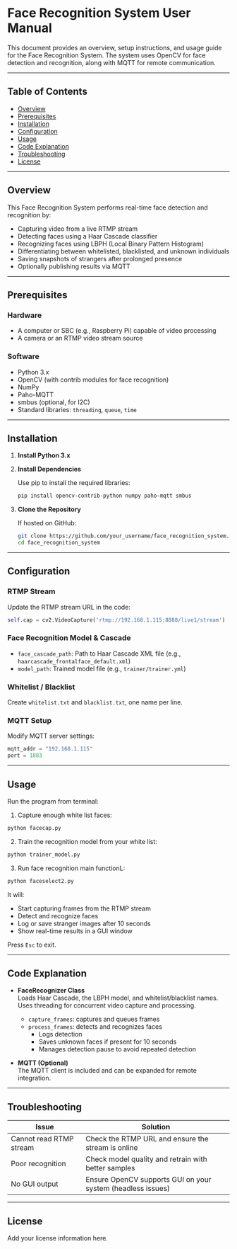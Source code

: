 
# Face Recognition System User Manual

This document provides an overview, setup instructions, and usage guide for the Face Recognition System. The system uses OpenCV for face detection and recognition, along with MQTT for remote communication.

---

## Table of Contents
- [Overview](#overview)
- [Prerequisites](#prerequisites)
- [Installation](#installation)
- [Configuration](#configuration)
- [Usage](#usage)
- [Code Explanation](#code-explanation)
- [Troubleshooting](#troubleshooting)
- [License](#license)

---

## Overview

This Face Recognition System performs real-time face detection and recognition by:
- Capturing video from a live RTMP stream
- Detecting faces using a Haar Cascade classifier
- Recognizing faces using LBPH (Local Binary Pattern Histogram)
- Differentiating between whitelisted, blacklisted, and unknown individuals
- Saving snapshots of strangers after prolonged presence
- Optionally publishing results via MQTT

---

## Prerequisites

### Hardware
- A computer or SBC (e.g., Raspberry Pi) capable of video processing
- A camera or an RTMP video stream source

### Software
- Python 3.x
- OpenCV (with contrib modules for face recognition)
- NumPy
- Paho-MQTT
- smbus (optional, for I2C)
- Standard libraries: `threading`, `queue`, `time`

---

## Installation

1. **Install Python 3.x**

2. **Install Dependencies**

   Use pip to install the required libraries:
   ```bash
   pip install opencv-contrib-python numpy paho-mqtt smbus
   ```

3. **Clone the Repository**

   If hosted on GitHub:
   ```bash
   git clone https://github.com/your_username/face_recognition_system.git
   cd face_recognition_system
   ```

---

## Configuration

### RTMP Stream
Update the RTMP stream URL in the code:
```python
self.cap = cv2.VideoCapture('rtmp://192.168.1.115:8888/live1/stream')
```

### Face Recognition Model & Cascade
- `face_cascade_path`: Path to Haar Cascade XML file (e.g., `haarcascade_frontalface_default.xml`)
- `model_path`: Trained model file (e.g., `trainer/trainer.yml`)

### Whitelist / Blacklist
Create `whitelist.txt` and `blacklist.txt`, one name per line.

### MQTT Setup
Modify MQTT server settings:
```python
mqtt_addr = "192.168.1.115"
port = 1883
```

---

## Usage

Run the program from terminal:
1. Capture enough white list faces:
```bash
python facecap.py
```
2. Train the recognition model from your white list:
```bash
python trainer_model.py
```
   
3. Run face recognition main functionL:
```bash
python faceselect2.py
```

It will:
- Start capturing frames from the RTMP stream
- Detect and recognize faces
- Log or save stranger images after 10 seconds
- Show real-time results in a GUI window

Press `Esc` to exit.

---

## Code Explanation

- **FaceRecognizer Class**  
  Loads Haar Cascade, the LBPH model, and whitelist/blacklist names.  
  Uses threading for concurrent video capture and processing.  
  - `capture_frames`: captures and queues frames
  - `process_frames`: detects and recognizes faces  
    - Logs detection
    - Saves unknown faces if present for 10 seconds
    - Manages detection pause to avoid repeated detection

- **MQTT (Optional)**  
  The MQTT client is included and can be expanded for remote integration.

---

## Troubleshooting

| Issue                  | Solution                                                   |
|------------------------|------------------------------------------------------------|
| Cannot read RTMP stream| Check the RTMP URL and ensure the stream is online         |
| Poor recognition       | Check model quality and retrain with better samples        |
| No GUI output          | Ensure OpenCV supports GUI on your system (headless issues)|

---

## License

Add your license information here.
